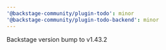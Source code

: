 ```yaml
---
'@backstage-community/plugin-todo': minor
'@backstage-community/plugin-todo-backend': minor
---
```


Backstage version bump to v1.43.2
